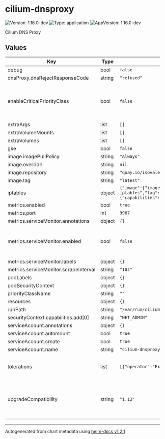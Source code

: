 # cilium-dnsproxy

![Version: 1.16.0-dev](https://img.shields.io/badge/Version-1.16.0--dev-informational?style=flat-square) ![Type: application](https://img.shields.io/badge/Type-application-informational?style=flat-square) ![AppVersion: 1.16.0-dev](https://img.shields.io/badge/AppVersion-1.16.0--dev-informational?style=flat-square)

Cilium DNS Proxy

## Values

| Key | Type | Default | Description |
|-----|------|---------|-------------|
| debug | bool | `false` |  |
| dnsProxy.dnsRejectResponseCode | string | `"refused"` |  |
| enableCriticalPriorityClass | bool | `false` | Explicitly enable or disable priority class. .Capabilities.KubeVersion is unsettable in `helm template` calls, it depends on k8s libraries version that Helm was compiled against. This option allows to explicitly disable setting the priority class, which is useful for rendering charts for |
| extraArgs | list | `[]` |  |
| extraVolumeMounts | list | `[]` |  |
| extraVolumes | list | `[]` |  |
| gke | bool | `false` |  |
| image.imagePullPolicy | string | `"Always"` |  |
| image.override | string | `nil` |  |
| image.repository | string | `"quay.io/isovalent-dev/cilium-dnsproxy-ci"` |  |
| image.tag | string | `"latest"` |  |
| iptables | object | `{"image":{"imagePullPolicy":"IfNotPresent","override":null,"repository":"registry.k8s.io/build-image/distroless-iptables","tag":"v0.4.1@sha256:6b7fef6529c4f47e40b38eb07f3de832f1c8a808ed0a895408053d00c34b6c86"},"securityContext":{"capabilities":{"add":["NET_ADMIN","SYS_MODULE"]}}}` | iptables container used for upgrade compatibility |
| metrics.enabled | bool | `true` | Enable Prometheus metrics. |
| metrics.port | int | `9967` | Prometheus metrics port. |
| metrics.serviceMonitor.annotations | object | `{}` | Annotations to add to cilium-dnsproxy ServiceMonitor |
| metrics.serviceMonitor.enabled | bool | `false` | Enable service monitors. This requires the prometheus CRDs to be available (see https://github.com/prometheus-operator/prometheus-operator/blob/master/example/prometheus-operator-crd/monitoring.coreos.com_servicemonitors.yaml) |
| metrics.serviceMonitor.labels | object | `{}` | Labels to add to cilium-dnsproxy ServiceMonitor |
| metrics.serviceMonitor.scrapeInterval | string | `"10s"` | Scrape interval. |
| podLabels | object | `{}` | Labels to be added to cilium-dnsproxy pods |
| podSecurityContext | object | `{}` |  |
| priorityClassName | string | `""` | The priority class to use for cilium-dnsproxy pods |
| resources | object | `{}` |  |
| runPath | string | `"/var/run/cilium"` |  |
| securityContext.capabilities.add[0] | string | `"NET_ADMIN"` |  |
| serviceAccount.annotations | object | `{}` |  |
| serviceAccount.automount | bool | `true` |  |
| serviceAccount.create | bool | `true` |  |
| serviceAccount.name | string | `"cilium-dnsproxy"` |  |
| tolerations | list | `[{"operator":"Exists"}]` | Node tolerations for proxy scheduling to nodes with taints ref: https://kubernetes.io/docs/concepts/configuration/assign-pod-node/ |
| upgradeCompatibility | string | `"1.13"` | Enable compatibility with older versions of cilium-agent. This enables additional logic to ensure compatibility with the specified version of cilium-agent. This can be disabled (via empty string) if you are are running with matching versions for cilium-dnsproxy and cilium-agent. Supported values: "", "1.13" |

----------------------------------------------
Autogenerated from chart metadata using [helm-docs v1.2.1](https://github.com/norwoodj/helm-docs/releases/v1.2.1)
